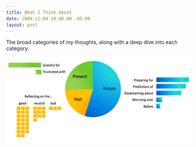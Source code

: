 ```yaml
---
title: What I Think About
date: 2009-12-04 19:00:00 -05:00
layout: post
---
```


The broad categories of my thoughts, along with a deep dive into each category.

<img src="/images/what-i-think-about.png" alt="" />